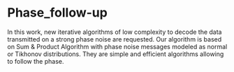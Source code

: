 # Phase_follow-up

In this work, new iterative algorithms of low complexity to decode the data transmitted on a strong phase noise are requested. Our algorithm is based on Sum & Product Algorithm with phase noise messages modeled as normal or Tikhonov distributions. They are simple and efficient algorithms allowing to follow the phase.
